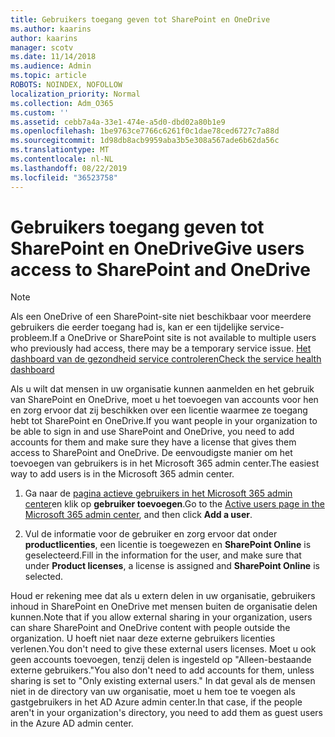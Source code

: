 ```yaml
---
title: Gebruikers toegang geven tot SharePoint en OneDrive
ms.author: kaarins
author: kaarins
manager: scotv
ms.date: 11/14/2018
ms.audience: Admin
ms.topic: article
ROBOTS: NOINDEX, NOFOLLOW
localization_priority: Normal
ms.collection: Adm_O365
ms.custom: ''
ms.assetid: cebb7a4a-33e1-474e-a5d0-dbd02a80b1e9
ms.openlocfilehash: 1be9763ce7766c6261f0c1dae78ced6727c7a88d
ms.sourcegitcommit: 1d98db8acb9959aba3b5e308a567ade6b62da56c
ms.translationtype: MT
ms.contentlocale: nl-NL
ms.lasthandoff: 08/22/2019
ms.locfileid: "36523758"
---
```

# <a name="give-users-access-to-sharepoint-and-onedrive"></a><span data-ttu-id="6358f-102">Gebruikers toegang geven tot SharePoint en OneDrive</span><span class="sxs-lookup"><span data-stu-id="6358f-102">Give users access to SharePoint and OneDrive</span></span>

> [!NOTE]
> <span data-ttu-id="6358f-103">Als een OneDrive of een SharePoint-site niet beschikbaar voor meerdere gebruikers die eerder toegang had is, kan er een tijdelijke service-probleem.</span><span class="sxs-lookup"><span data-stu-id="6358f-103">If a OneDrive or SharePoint site is not available to multiple users who previously had access, there may be a temporary service issue.</span></span> [<span data-ttu-id="6358f-104">Het dashboard van de gezondheid service controleren</span><span class="sxs-lookup"><span data-stu-id="6358f-104">Check the service health dashboard</span></span>](https://portal.office.com/adminportal/home#/servicehealth)
  
<span data-ttu-id="6358f-105">Als u wilt dat mensen in uw organisatie kunnen aanmelden en het gebruik van SharePoint en OneDrive, moet u het toevoegen van accounts voor hen en zorg ervoor dat zij beschikken over een licentie waarmee ze toegang hebt tot SharePoint en OneDrive.</span><span class="sxs-lookup"><span data-stu-id="6358f-105">If you want people in your organization to be able to sign in and use SharePoint and OneDrive, you need to add accounts for them and make sure they have a license that gives them access to SharePoint and OneDrive.</span></span> <span data-ttu-id="6358f-106">De eenvoudigste manier om het toevoegen van gebruikers is in het Microsoft 365 admin center.</span><span class="sxs-lookup"><span data-stu-id="6358f-106">The easiest way to add users is in the Microsoft 365 admin center.</span></span>
  
1. <span data-ttu-id="6358f-107">Ga naar de [pagina actieve gebruikers in het Microsoft 365 admin center](https://portal.office.com/adminportal/home#/users)en klik op **gebruiker toevoegen**.</span><span class="sxs-lookup"><span data-stu-id="6358f-107">Go to the [Active users page in the Microsoft 365 admin center](https://portal.office.com/adminportal/home#/users), and then click **Add a user**.</span></span>
    
2. <span data-ttu-id="6358f-108">Vul de informatie voor de gebruiker en zorg ervoor dat onder **productlicenties**, een licentie is toegewezen en **SharePoint Online** is geselecteerd.</span><span class="sxs-lookup"><span data-stu-id="6358f-108">Fill in the information for the user, and make sure that under **Product licenses**, a license is assigned and **SharePoint Online** is selected.</span></span> 
    
<span data-ttu-id="6358f-109">Houd er rekening mee dat als u extern delen in uw organisatie, gebruikers inhoud in SharePoint en OneDrive met mensen buiten de organisatie delen kunnen.</span><span class="sxs-lookup"><span data-stu-id="6358f-109">Note that if you allow external sharing in your organization, users can share SharePoint and OneDrive content with people outside the organization.</span></span> <span data-ttu-id="6358f-110">U hoeft niet naar deze externe gebruikers licenties verlenen.</span><span class="sxs-lookup"><span data-stu-id="6358f-110">You don't need to give these external users licenses.</span></span> <span data-ttu-id="6358f-111">Moet u ook geen accounts toevoegen, tenzij delen is ingesteld op "Alleen-bestaande externe gebruikers."</span><span class="sxs-lookup"><span data-stu-id="6358f-111">You also don't need to add accounts for them, unless sharing is set to "Only existing external users."</span></span> <span data-ttu-id="6358f-112">In dat geval als de mensen niet in de directory van uw organisatie, moet u hem toe te voegen als gastgebruikers in het AD Azure admin center.</span><span class="sxs-lookup"><span data-stu-id="6358f-112">In that case, if the people aren't in your organization's directory, you need to add them as guest users in the Azure AD admin center.</span></span>
  


